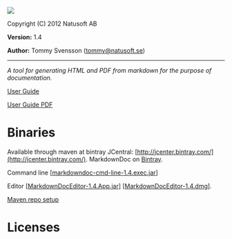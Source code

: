 ![](http://download.natusoft.se/Images/MarkdownDoc/MarkdownDoc.png)

Copyright (C) 2012 Natusoft AB

__Version:__ 1.4

__Author:__ Tommy Svensson (tommy@natusoft.se)

----

_A tool for generating HTML and PDF from markdown for the purpose of documentation._

[User Guide](https://github.com/tombensve/MarkdownDoc/blob/master/Docs/Markdown-User-Guide.md)

<!--
I tried to make PDF link raw directly, by using the link I get from github when I finally click on raw:

  [User Guide PDF](https://raw.githubusercontent.com/tombensve/MarkdownDoc/blob/master/Docs/MarkdownDoc-User-Guide.pdf)

This however does not work. With this URL You get an emtpy file downloaded. Github really wants to make
PDF viewing difficult!
-->

[User Guide PDF](https://github.com/tombensve/MarkdownDoc/blob/master/Docs/MarkdownDoc-User-Guide.pdf)

# Binaries

Available through maven at bintray JCentral: [http://jcenter.bintray.com/](http://jcenter.bintray.com/). MarkdownDoc on [Bintray](https://bintray.com/tommy/maven/MarkdownDoc/).

Command line \[[markdowndoc-cmd-line-1.4.exec.jar](http://dl.bintray.com/tommy/maven/se/natusoft/tools/doc/markdowndoc/markdowndoc-cmd-line/1.4/markdowndoc-cmd-line-1.4.exec.jar)\]


Editor \[[MarkdownDocEditor-1.4.App.jar](http://dl.bintray.com/tommy/maven/se/natusoft/tools/doc/markdowndoc/MarkdownDocEditor/1.4/MarkdownDocEditor-1.4.App.jar)\] \[[MarkdownDocEditor-1.4.dmg](http://download.natusoft.se/MarkdownDocEditor-1.4.dmg)\].

[Maven repo setup](https://github.com/tombensve/CommonStuff/blob/master/docs/MavenRepository.md)

# Licenses


